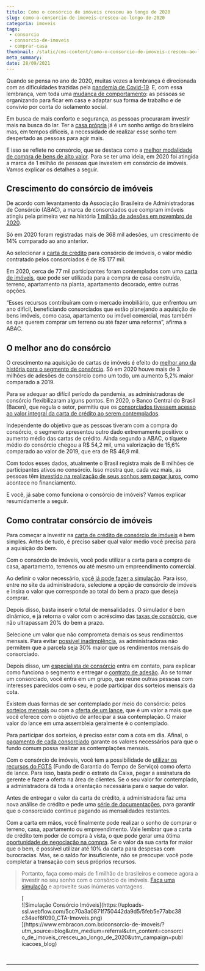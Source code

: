 ```yaml
---
titulo: Como o consórcio de imóveis cresceu ao longo de 2020
slug: como-o-consorcio-de-imoveis-cresceu-ao-longo-de-2020
categoria: imoveis
tags:
 - consorcio
 - consorcio-de-imoveis
 - comprar-casa
thumbnail: /static/cms-content/como-o-consorcio-de-imoveis-cresceu-ao-longo-de-2020.jpg
meta_summary: 
date: 28/09/2021
---
```

Quando se pensa no ano de 2020, muitas vezes a lembrança é direcionada com as dificuldades trazidas pela [pandemia de Covid-19](https://www.embracon.com.br/blog/35-coisas-para-fazer-quando-a-pandemia-passar). E, com essa lembrança, vem toda uma [mudança de comportamento](https://www.embracon.com.br/blog/habitos-de-consumo-antes-durante-e-pos-pandemia): as pessoas se organizando para ficar em casa e adaptar sua forma de trabalho e de convívio por conta do isolamento social.

Em busca de mais conforto e segurança, as pessoas procuraram investir mais na busca do lar. Ter a [casa própria](https://www.embracon.com.br/blog/como-conquistar-a-estabilidade-da-casa-propria) já é um sonho antigo do brasileiro mas, em tempos difíceis, a necessidade de realizar esse sonho tem despertado as pessoas para agir mais.

E isso se reflete no consórcio, que se destaca como a [melhor modalidade de compra de bens de alto valor](https://www.embracon.com.br/blog/confira-10-vantagens-indiscutiveis-do-consorcio). Para se ter uma ideia, em 2020 foi atingida a marca de 1 milhão de pessoas que investem em consórcio de imóveis. Vamos explicar os detalhes a seguir.

Crescimento do consórcio de imóveis
-----------------------------------

De acordo com levantamento da Associação Brasileira de Administradoras de Consórcio (ABAC), a marca de consorciados que compram imóveis atingiu pela primeira vez na história [1 milhão de adesões em novembro de 2020](https://blog.abac.org.br/drops-de-mercado/consorcio-de-imoveis-1-milhao-participantes-2020).

Só em 2020 foram registradas mais de 368 mil adesões, um crescimento de 14% comparado ao ano anterior.

Ao selecionar a [carta de crédito](https://www.embracon.com.br/blog/tudo-o-que-voce-precisa-saber-sobre-a-carta-de-credito-de-consorcios) para consórcio de imóveis, o valor médio contratado pelos consorciados é de R$ 177 mil.

Em 2020, cerca de 77 mil participantes foram contemplados com uma [carta de imóveis](https://www.embracon.com.br/blog/como-funciona-consorcio-de-imoveis), que pode ser utilizada para a compra de casa construída, terreno, apartamento na planta, apartamento decorado, entre outras opções.

“Esses recursos contribuíram com o mercado imobiliário, que enfrentou um ano difícil, beneficiando consorciados que estão planejando a aquisição de bens imóveis, como casa, apartamento ou imóvel comercial, mas também os que querem comprar um terreno ou até fazer uma reforma”, afirma a ABAC.

O melhor ano do consórcio
-------------------------

O crescimento na aquisição de cartas de imóveis é efeito do [melhor ano da história para o segmento de consórcio](https://www.embracon.com.br/blog/investimento-na-crise-o-consorcio-sempre-e-um-bom-negocio). Só em 2020 houve mais de 3 milhões de adesões de consórcio como um todo, um aumento 5,2% maior comparado a 2019.

Para se adequar ao difícil período da pandemia, as administradoras de consórcio flexibilizaram alguns pontos. Em 2020, o Banco Central do Brasil (Bacen), que regula o setor, permitiu que os [consorciados tivessem acesso ao valor integral da carta de crédito ao serem contemplados](https://www.embracon.com.br/blog/mudancas-no-consorcio-durante-a-pandemia).

Independente do objetivo que as pessoas tiveram com a compra do consórcio, o segmento apresentou outro dado extremamente positivo: o aumento médio das cartas de crédito. Ainda segundo a ABAC, o tíquete médio do consórcio chegou a R$ 54,2 mil, uma valorização de 15,6% comparado ao valor de 2019, que era de R$ 46,9 mil.

Com todos esses dados, atualmente o Brasil registra mais de 8 milhões de participantes ativos no consórcio. Isso mostra que, cada vez mais, as pessoas têm [investido na realização de seus sonhos sem pagar juros](https://www.embracon.com.br/blog/consorcio-nao-tem-juros-entenda), como acontece no financiamento.

E você, já sabe como funciona o consórcio de imóveis? Vamos explicar resumidamente a seguir.

Como contratar consórcio de imóveis
-----------------------------------

Para começar a investir na [carta de crédito de consórcio de imóveis](https://www.embracon.com.br/blog/guia-completo-consorcio-imobiliario) é bem simples. Antes de tudo, é preciso saber qual valor médio você precisa para a aquisição do bem.

Com o consórcio de imóveis, você pode utilizar a carta para a compra de casa, apartamento, terrenos ou até mesmo um empreendimento comercial.

Ao definir o valor necessário, [você já pode fazer a simulação](https://www.embracon.com.br/blog/simulacao-de-consorcio). Para isso, entre no site da administradora, selecione a opção de consórcio de imóveis e insira o valor que corresponde ao total do bem a prazo que deseja comprar.

Depois disso, basta inserir o total de mensalidades. O simulador é bem dinâmico, e já retorna o valor com o acréscimo das [taxas de consórcio](https://www.embracon.com.br/blog/como-funciona-a-taxa-de-administracao-de-um-consorcio), que não ultrapassam 20% do bem a prazo.

Selecione um valor que não comprometa demais os seus rendimentos mensais. Para evitar [possível inadimplência](https://www.embracon.com.br/blog/nao-consigo-pagar-meu-consorcio-e-agora), as administradoras não permitem que a parcela seja 30% maior que os rendimentos mensais do consorciado.

Depois disso, um [especialista de consórcio](https://www.embracon.com.br/blog/tudo-o-que-voce-precisa-saber-sobre-a-importancia-de-um-consultor-de-consorcio) entra em contato, para explicar como funciona o segmento e entregar o [contrato de adesão](https://www.embracon.com.br/blog/saiba-o-que-avaliar-antes-de-assinar-um-contrato-de-consorcio). Ao se tornar um consorciado, você entra em um grupo, que reúne outras pessoas com interesses parecidos com o seu, e pode participar dos sorteios mensais da cota.

Existem duas formas de ser contemplado por meio do consórcio: pelos [sorteios mensais](https://www.embracon.com.br/blog/assembleia-de-consorcio-como-funciona) ou com a [oferta de um lance](https://www.embracon.com.br/blog/como-funcionam-os-tipos-de-lances-no-consorcio), que é um valor a mais que você oferece com o objetivo de antecipar a sua contemplação. O maior valor do lance em uma assembleia geralmente é o contemplado.

Para participar dos sorteios, é preciso estar com a cota em dia. Afinal, o [pagamento de cada consorciado](https://www.embracon.com.br/blog/como-e-feito-o-pagamento-da-parcela-do-consorcio) garante os valores necessários para que o fundo comum possa realizar as contemplações mensais.

Com o consórcio de imóveis, você tem a possibilidade de [utilizar os recursos do FGTS](https://www.embracon.com.br/blog/5-passos-para-voce-usar-o-fgts-no-consorcio-imobiliario) (Fundo de Garantia do Tempo de Serviço) como oferta de lance. Para isso, basta pedir o extrato da Caixa, pegar a assinatura do gerente e fazer a oferta na área de clientes. Se o seu valor for contemplado, a administradora dá toda a orientação necessária para o saque do valor.

Antes de entregar o valor da carta de crédito, a administradora faz uma nova análise de crédito e pede uma [série de documentações](https://www.embracon.com.br/blog/documentacao-para-consorcio-tire-suas-principais-duvidas), para garantir que o consorciado continue pagando as mensalidades restantes.

Com a carta em mãos, você finalmente pode realizar o sonho de comprar o terreno, casa, apartamento ou empreendimento. Vale lembrar que a carta de crédito tem poder de compra à vista, o que pode gerar uma ótima [oportunidade de negociação na compra](https://www.embracon.com.br/blog/4-dicas-para-conseguir-uma-boa-negociacao-na-hora-de-adquirir-o-seu-bem). Se o valor da sua carta for maior que o bem, é possível utilizar até 10% da carta para despesas com burocracias. Mas, se o saldo for insuficiente, não se preocupe: você pode completar a transação com seus próprios recursos.

> Portanto, faça como mais de 1 milhão de brasileiros e comece agora a investir no seu sonho com o consórcio de imóveis. [Faça uma simulação](https://www.embracon.com.br/consorcio-de-imoveis/?utm_source=blog&utm_medium=referral&utm_content=consorcio_de_imoveis_cresceu_ao_longo_de_2020&utm_campaign=publicacoes_blog) e aproveite suas inúmeras vantagens.

<figure class="w-richtext-figure-type-image w-richtext-align-center">[<div>![Simulação Consórcio Imóveis](https://uploads-ssl.webflow.com/5cc70a3a0871f750442da9d5/5feb5e77abc38c34aef6f090_CTA-Imoveis.png)</div>](https://www.embracon.com.br/consorcio-de-imoveis/?utm_source=blog&utm_medium=referral&utm_content=consorcio_de_imoveis_cresceu_ao_longo_de_2020&utm_campaign=publicacoes_blog)</figure>‍  
  

-------
